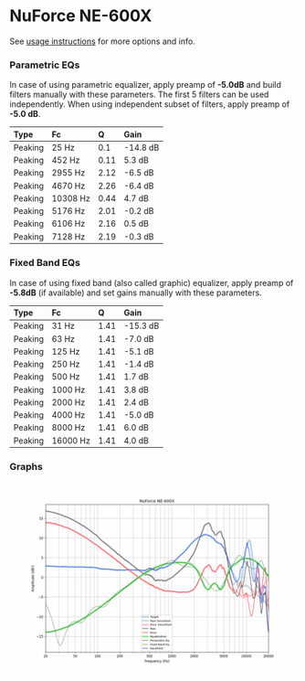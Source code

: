 # NuForce NE-600X
See [usage instructions](https://github.com/jaakkopasanen/AutoEq#usage) for more options and info.

### Parametric EQs
In case of using parametric equalizer, apply preamp of **-5.0dB** and build filters manually
with these parameters. The first 5 filters can be used independently.
When using independent subset of filters, apply preamp of **-5.0 dB**.

| Type    | Fc       |    Q | Gain     |
|:--------|:---------|:-----|:---------|
| Peaking | 25 Hz    | 0.1  | -14.8 dB |
| Peaking | 452 Hz   | 0.11 | 5.3 dB   |
| Peaking | 2955 Hz  | 2.12 | -6.5 dB  |
| Peaking | 4670 Hz  | 2.26 | -6.4 dB  |
| Peaking | 10308 Hz | 0.44 | 4.7 dB   |
| Peaking | 5176 Hz  | 2.01 | -0.2 dB  |
| Peaking | 6106 Hz  | 2.16 | 0.5 dB   |
| Peaking | 7128 Hz  | 2.19 | -0.3 dB  |

### Fixed Band EQs
In case of using fixed band (also called graphic) equalizer, apply preamp of **-5.8dB**
(if available) and set gains manually with these parameters.

| Type    | Fc       |    Q | Gain     |
|:--------|:---------|:-----|:---------|
| Peaking | 31 Hz    | 1.41 | -15.3 dB |
| Peaking | 63 Hz    | 1.41 | -7.0 dB  |
| Peaking | 125 Hz   | 1.41 | -5.1 dB  |
| Peaking | 250 Hz   | 1.41 | -1.4 dB  |
| Peaking | 500 Hz   | 1.41 | 1.7 dB   |
| Peaking | 1000 Hz  | 1.41 | 3.8 dB   |
| Peaking | 2000 Hz  | 1.41 | 2.4 dB   |
| Peaking | 4000 Hz  | 1.41 | -5.0 dB  |
| Peaking | 8000 Hz  | 1.41 | 6.0 dB   |
| Peaking | 16000 Hz | 1.41 | 4.0 dB   |

### Graphs
![](./NuForce%20NE-600X.png)